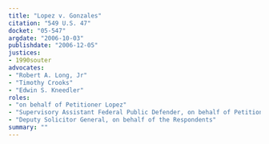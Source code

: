 ```yaml
---
title: "Lopez v. Gonzales"
citation: "549 U.S. 47"
docket: "05-547"
argdate: "2006-10-03"
publishdate: "2006-12-05"
justices:
- 1990souter
advocates:
- "Robert A. Long, Jr"
- "Timothy Crooks"
- "Edwin S. Kneedler"
roles:
- "on behalf of Petitioner Lopez"
- "Supervisory Assistant Federal Public Defender, on behalf of Petitioner Toledo-Flores"
- "Deputy Solicitor General, on behalf of the Respondents"
summary: ""
---
```


